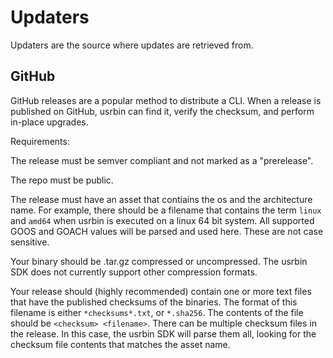 # Updaters

Updaters are the source where updates are retrieved from.

## GitHub

GitHub releases are a popular method to distribute a CLI. When a release is published on GitHub, usrbin can find it, verify the checksum, and perform in-place upgrades. 

Requirements:

The release must be semver compliant and not marked as a "prerelease". 

The repo must be public.

The release must have an asset that contiains the os and the architecture name. For example, there should be a filename that contains the term `linux` and `amd64` when usrbin is executed on a linux 64 bit system. All supported GOOS and GOACH values will be parsed and used here. These are not case sensitive.

Your binary should be .tar.gz compressed or uncompressed. The usrbin SDK does not currently support other compression formats.

Your release should (highly recommended) contain one or more text files that have the published checksums of the binaries. The format of this filename is either `*checksums*.txt`, or `*.sha256`. The contents of the file should be `<checksum> <filename>`. There can be multiple checksum files in the release. In this case, the usrbin SDK will parse them all, looking for the checksum file contents that matches the asset name.

